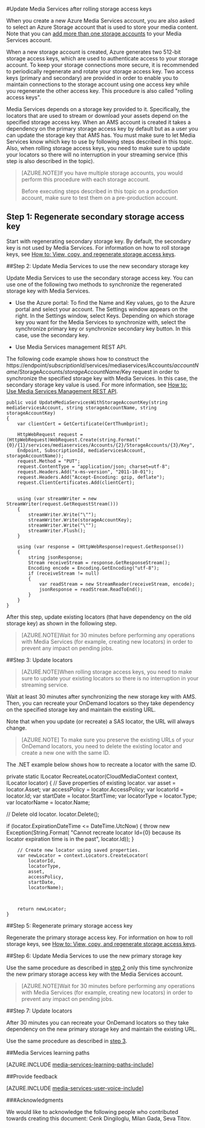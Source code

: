 <properties 
	pageTitle="Update Media Services after rolling storage access keys | Microsoft Azure" 
	description="This articles give you guidance on how to update Media Services after rolling storage access keys." 
	services="media-services" 
	documentationCenter="" 
	authors="Juliako"
	manager="erikre" 
	editor=""/>

<tags 
	ms.service="media-services" 
	ms.workload="media" 
	ms.tgt_pltfrm="na" 
	ms.devlang="na" 
	ms.topic="article" 
	ms.date="09/26/2016" 
	ms.author="milangada;cenkdin;juliako"/>

#Update Media Services after rolling storage access keys

When you create a new Azure Media Services account, you are also asked to select an Azure Storage account that is used to store your media content. Note that you can [add more than one storage accounts](meda-services-managing-multiple-storage-accounts.md) to your Media Services account.

When a new storage account is created, Azure generates two 512-bit storage access keys, which are used to authenticate access to your storage account. To keep your storage connections more secure, it is recommended to periodically regenerate and rotate your storage access key. Two access keys (primary and secondary) are provided in order to enable you to maintain connections to the storage account using one access key while you regenerate the other access key. This procedure is also called "rolling access keys".

Media Services depends on a storage key provided to it. Specifically, the locators that are used to stream or download your assets depend on the specified storage access key. When an AMS account is created it takes a dependency on the primary storage access key by default but as a user you can update the storage key that AMS has. You must make sure to let Media Services know which key to use by following steps described in this topic. Also, when rolling storage access keys, you need to make sure to update your locators so there will no interruption in your streaming service (this step is also described in the topic).

>[AZURE.NOTE]If you have multiple storage accounts, you would perform this procedure with each storage account.
>
>Before executing steps described in this topic on a production account, make sure to test them on a pre-production account.


## Step 1: Regenerate secondary storage access key

Start with regenerating secondary storage key. By default, the secondary key is not used by Media Services.  For information on how to roll storage keys, see [How to: View, copy, and regenerate storage access keys](../storage-create-storage-account.md#view-copy-and-regenerate-storage-access-keys).
  
##<a id="step2"></a>Step 2:  Update Media Services to use the new secondary storage key

Update Media Services to use the secondary storage access key. You can use one of the following two methods to synchronize the regenerated storage key with Media Services.

- Use the Azure portal: To find the Name and Key values, go to the Azure portal and select your account. The Settings window appears on the right. In the Settings window, select Keys. Depending on which storage key you want for the Media Services to synchronize with, select the synchronize primary key or synchronize secondary key button. In this case, use the secondary key.

- Use Media Services management REST API.

The following code example shows how to construct the https://endpoint/*subscriptionId*/services/mediaservices/Accounts/*accountName*/StorageAccounts/*storageAccountName*/Key request in order to synchronize the specified storage key with Media Services. In this case, the secondary storage key value is used. For more information, see [How to: Use Media Services Management REST API](http://msdn.microsoft.com/library/azure/dn167656.aspx).
	
	public void UpdateMediaServicesWithStorageAccountKey(string mediaServicesAccount, string storageAccountName, string storageAccountKey)
	{
		var clientCert = GetCertificate(CertThumbprint);
		
		HttpWebRequest request = (HttpWebRequest)WebRequest.Create(string.Format("{0}/{1}/services/mediaservices/Accounts/{2}/StorageAccounts/{3}/Key",
		Endpoint, SubscriptionId, mediaServicesAccount, storageAccountName));
		request.Method = "PUT";
		request.ContentType = "application/json; charset=utf-8";
		request.Headers.Add("x-ms-version", "2011-10-01");
		request.Headers.Add("Accept-Encoding: gzip, deflate");
		request.ClientCertificates.Add(clientCert);
		
		
		using (var streamWriter = new StreamWriter(request.GetRequestStream()))
		{
			streamWriter.Write("\"");
			streamWriter.Write(storageAccountKey);
			streamWriter.Write("\"");
			streamWriter.Flush();
		}
		
		using (var response = (HttpWebResponse)request.GetResponse())
		{
			string jsonResponse;
			Stream receiveStream = response.GetResponseStream();
			Encoding encode = Encoding.GetEncoding("utf-8");
			if (receiveStream != null)
			{
				var readStream = new StreamReader(receiveStream, encode);
				jsonResponse = readStream.ReadToEnd();
			}
		}
	}

After this step, update existing locators (that have dependency on the old storage key) as shown in the following step.

>[AZURE.NOTE]Wait for 30 minutes before performing any operations with Media Services (for example, creating new locators) in order to prevent any impact on pending jobs.

##Step 3: Update locators

>[AZURE.NOTE]When rolling storage access keys, you need to make sure to update your existing locators so there is no interruption in your streaming service.

Wait at least 30 minutes after synchronizing the new storage key with AMS. Then, you can recreate your OnDemand locators so they take dependency on the specified storage key and maintain the existing URL.

Note that when you update (or recreate) a SAS locator, the URL will always change.

>[AZURE.NOTE] To make sure you preserve the existing URLs of your OnDemand locators, you need to delete the existing locator and create a new one with the same ID.

The .NET example below shows how to recreate a locator with the same ID.

private static ILocator RecreateLocator(CloudMediaContext context, ILocator locator)
{
// Save properties of existing locator.
var asset = locator.Asset;
var accessPolicy = locator.AccessPolicy;
var locatorId = locator.Id;
var startDate = locator.StartTime;
var locatorType = locator.Type;
var locatorName = locator.Name;

// Delete old locator.
locator.Delete();

if (locator.ExpirationDateTime <= DateTime.UtcNow)
	    {
	        throw new Exception(String.Format(
	            "Cannot recreate locator Id={0} because its locator expiration time is in the past",
	            locator.Id));
	    }
	
	    // Create new locator using saved properties.
	    var newLocator = context.Locators.CreateLocator(
	        locatorId,
	        locatorType,
	        asset,
	        accessPolicy,
	        startDate,
	        locatorName);
	
	
	
	    return newLocator;
	}


##Step 5: Regenerate  primary storage access key

Regenerate the primary storage access key. For information on how to roll storage keys, see [How to: View, copy, and regenerate storage access keys](../storage-create-storage-account.md#view-copy-and-regenerate-storage-access-keys).

##Step 6: Update Media Services to use the new primary storage key
	
Use the same procedure as described in [step 2](media-services-roll-storage-access-keys.md#step2) only this time synchronize the new primary storage  access key with the Media Services account.

>[AZURE.NOTE]Wait for 30 minutes before performing any operations with Media Services (for example, creating new locators) in order to prevent any impact on pending jobs.

##Step 7: Update locators  

After 30 minutes you can recreate your OnDemand locators so they take dependency on the new primary storage key and maintain the existing URL.

Use the same procedure as described in [step 3](media-services-roll-storage-access-keys.md#step-3-update-locators).


##Media Services learning paths

[AZURE.INCLUDE [media-services-learning-paths-include](../../includes/media-services-learning-paths-include.md)]

##Provide feedback

[AZURE.INCLUDE [media-services-user-voice-include](../../includes/media-services-user-voice-include.md)]



###Acknowledgments 

We would like to acknowledge the following people who contributed towards creating this document: Cenk Dingiloglu, Milan Gada, Seva Titov.
